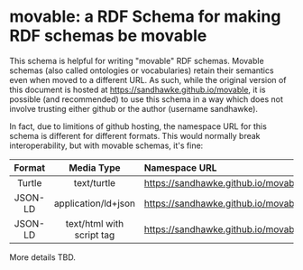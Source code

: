 # movable: a RDF Schema for making RDF schemas be movable

This schema is helpful for writing "movable" RDF schemas. Movable schemas (also called ontologies or vocabularies) retain their semantics even when moved to a different URL.  As such, while the original version of this document is hosted at https://sandhawke.github.io/movable, it is possible (and recommended) to use this schema in a way which does not involve trusting either github or the author (username sandhawke). 

In fact, due to limitions of github hosting, the namespace URL for this schema is different for different formats.  This would normally break interoperability, but with movable schemas, it's fine:

|Format|Media Type|Namespace URL|
|:----:|:---:|:------------|
|Turtle|text/turtle|https://sandhawke.github.io/movable/schema.ttl#
|JSON-LD|application/ld+json|https://sandhawke.github.io/movable/schema.jsonld#
|JSON-LD|text/html with script tag|https://sandhawke.github.io/movable/schema/

More details TBD.
